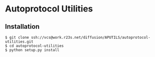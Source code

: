 # Autoprotocol Utilities


## Installation

    $ git clone ssh://vcs@work.r23s.net/diffusion/APUTILS/autoprotocol-utilities.git
    $ cd autoprotocol-utilities
    $ python setup.py install